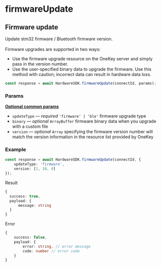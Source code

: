 # firmwareUpdate

## Firmware update

Update stm32 firmware / Bluetooth firmware version.\
\
Firmware upgrades are supported in two ways:

* Use the firmware upgrade resource on the OneKey server and simply pass in the version number.&#x20;
* Use the user-specified binary data to upgrade the firmware. Use this method with caution; incorrect data can result in hardware data loss.

```typescript
const response = await HardwareSDK.firmwareUpdate(connectId, params);
```

### Params

****[**Optional common params**](../common-params.md)****

* `updateType` — _required_ `'firmware' | 'ble'` firmware upgrade type
* `binary` — _optional_ `ArrayBuffer` firmware binary data when you upgrade with a custom file
* `version` — _optional_ `Array` specifying the firmware version number will match the version information in the resource list provided by OneKey

### Example

```typescript
const response = await HardwareSDK.firmwareUpdate(connectId, {
    updateType: 'firmware',
    version: [2, 10, 0]
});
```

Result

```typescript
{
  success: true,
  payload: {
      message: string
  }
}
```

Error

```typescript
{
    success: false,
    payload: {
        error: string, // error message
        code: number // error code
    }
}
```
